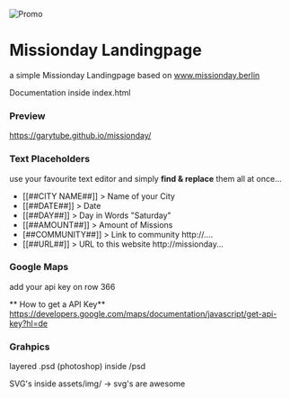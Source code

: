 ![Promo](http://missionday.berlin/promo-git.png)
# Missionday Landingpage #
a simple Missionday Landingpage based on www.missionday.berlin

Documentation inside index.html

### Preview ###
https://garytube.github.io/missionday/

### Text Placeholders ###
use your favourite text editor and simply **find & replace** them all at once...

+ [[##CITY NAME##]] > Name of your City
+ [[##DATE##]] > Date 
+ [[##DAY##]] > Day in Words "Saturday"
+ [[##AMOUNT##]] > Amount of Missions
+ [##COMMUNITY##]] > Link to community http://....
+ [[##URL##]] > URL to this website http://missionday...


### Google Maps ####
add your api key on row 366

** How to get a API Key**
https://developers.google.com/maps/documentation/javascript/get-api-key?hl=de


### Grahpics ###

layered .psd (photoshop) inside  /psd

SVG's inside assets/img/  -> svg's are awesome
